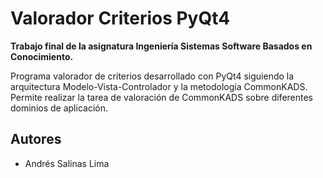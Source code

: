 # Valorador Criterios PyQt4

**Trabajo final de la asignatura Ingeniería Sistemas Software Basados en Conocimiento.**

Programa valorador de criterios desarrollado con PyQt4 siguiendo la arquitectura Modelo-Vista-Controlador y la metodología CommonKADS. Permite realizar la tarea
de valoración de CommonKADS sobre diferentes dominios de aplicación.



## Autores

* Andrés Salinas Lima
